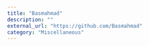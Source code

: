 ```yaml
---
title: "Basmahmad"
description: ""
external_url: "https://github.com/Basmahmad"
category: "Miscellaneous"
---
```

